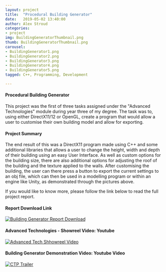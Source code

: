 ```yaml
---
layout: project
title:  "Procedural Building Generator"
date:   2019-05-02 13:40:00
author: Alex Stroud
categories:
- project
img: BuildingGeneratorThumbnail.png
thumb: BuildingGeneratorThumbnail.png
carousel:
- BuildingGenerator1.png
- BuildingGenerator2.png
- BuildingGenerator3.png
- BuildingGenerator4.png
- BuildingGenerator5.png
tagged: C++, Programming, Development

---
```


#### Procedural Building Generator

This project was the first of three tasks assigned under the "Advanced Technologies" module during year three of my degree. The task was to, using either DirectX11/12 or OpenGL, create a program that would allow a user to customise their own building model and allow for exporting.


#### Project Summary

The end result of this was a DirectX11 program made using C++ and some additional libraries that allows a user to change the height, width and depth of their building using an easy User Interface. As well as custom options for the building size, there are also additional options for adjusting the roof of the building and the texture applied to the walls. After customising the building, the user can there press a button to export the current settings to an obj file, which can then be used in a modelling program or within an engine like Unity, as demonstrated through the pictures above.

If you would like to know more, please follow the link below to read the full project report.

#### Report Download Link
[![Building Generator Report Download](https://i.gyazo.com/6ba372444b54578a43e8a0e946430a57.png)](https://drive.google.com/open?id=1LvaroDYy-7zH3ZcqxfAF6Z6hmCdUQyj9 "Report PDF")

#### Advanced Technologies - Showreel Video: Youtube
[![Advanced Tech Shhowreel Video](https://img.youtube.com/vi/dm-c4ovVGrQ/0.jpg)](https://youtu.be/dm-c4ovVGrQ "AT Showreel")

#### Building Generator Demonstration Video: Youtube Video
[![CTP Trailer](https://img.youtube.com/vi/cFXJSyragb4/0.jpg)](https://youtu.be/cFXJSyragb4 "CTP Trailer")



